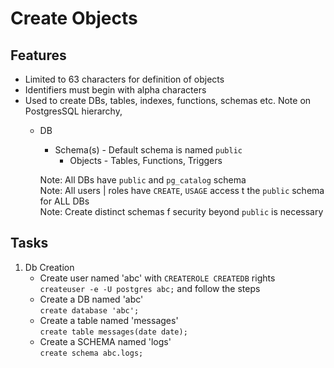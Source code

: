 # Create Objects

## Features

* Limited to 63 characters for definition of objects
* Identifiers must begin with alpha characters
* Used to create DBs, tables, indexes, functions, schemas etc. Note on PostgresSQL hierarchy,
  * DB
    * Schema(s) - Default schema is named `public`
      * Objects - Tables, Functions, Triggers

    Note: All DBs have `public` and `pg_catalog` schema  
    Note: All users | roles have `CREATE`, `USAGE` access t the `public` schema for ALL DBs  
    Note: Create distinct schemas f security beyond `public` is necessary

## Tasks

1. Db Creation
    * Create user named 'abc' with `CREATEROLE CREATEDB` rights  
         `createuser -e -U postgres abc;` and follow the steps
    * Create a DB named 'abc'  
        `create database 'abc';`
    * Create a table named 'messages'  
        `create table messages(date date);`
    * Create a SCHEMA named 'logs'  
        `create schema abc.logs;`
